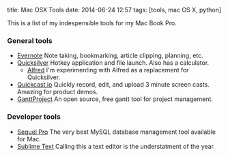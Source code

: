 title: Mac OSX Tools
date: 2014-06-24 12:57
tags: [tools, mac OS X, python]

This is a list of my indespensible tools for my Mac Book Pro.

### General tools

* [Evernote](https://evernote.com/) Note taking, bookmarking, article clipping, planning, etc.
* [Quicksilver](http://qsapp.com/) Hotkey application and file launch. Also has a calculator.
    * [Alfred](http://www.alfredapp.com/) I'm experimenting with Alfred as a replacement for Quicksilver.
* [Quickcast.io](http://quickcast.io/) Quickly record, edit, and upload 3 minute screen casts. Amazing for product demos.
* [GanttProject](http://www.ganttproject.biz/) An open source, free gantt tool for project management.

### Developer tools

* [Sequel Pro](http://www.sequelpro.com/) The very best MySQL database management tool available for Mac.
* [Sublime Text](http://www.sublimetext.com/) Calling this a text editor is the understatment of the year. 


